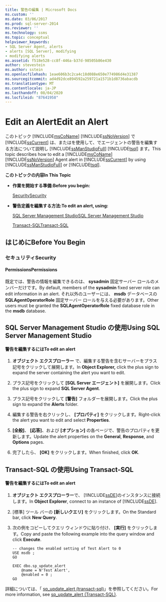 ```yaml
---
title: 警告の編集 | Microsoft Docs
ms.custom: ''
ms.date: 03/06/2017
ms.prod: sql-server-2014
ms.reviewer: ''
ms.technology: ssms
ms.topic: conceptual
helpviewer_keywords:
- SQL Server Agent, alerts
- alerts [SQL Server], modifying
- modifying alerts
ms.assetid: f518e528-cc8f-446a-b37d-98505b86e430
author: stevestein
ms.author: sstein
ms.openlocfilehash: 1eae606b3c2ca4c18d088e650e774986d4e31387
ms.sourcegitcommit: ad4d92dce894592a259721a1571b1d8736abacdb
ms.translationtype: MT
ms.contentlocale: ja-JP
ms.lasthandoff: 08/04/2020
ms.locfileid: "87641958"
---
```

# <a name="edit-an-alert"></a><span data-ttu-id="63fbf-102">Edit an Alert</span><span class="sxs-lookup"><span data-stu-id="63fbf-102">Edit an Alert</span></span>
  <span data-ttu-id="63fbf-103">このトピック [!INCLUDE[msCoName](../../includes/msconame-md.md)] [!INCLUDE[ssNoVersion](../../includes/ssnoversion-md.md)] で [!INCLUDE[ssCurrent](../../includes/sscurrent-md.md)] は、またはを使用して、でエージェントの警告を編集する方法について説明し [!INCLUDE[ssManStudioFull](../../includes/ssmanstudiofull-md.md)] [!INCLUDE[tsql](../../includes/tsql-md.md)] ます。</span><span class="sxs-lookup"><span data-stu-id="63fbf-103">This topic describes how to edit a [!INCLUDE[msCoName](../../includes/msconame-md.md)] [!INCLUDE[ssNoVersion](../../includes/ssnoversion-md.md)] Agent alert in [!INCLUDE[ssCurrent](../../includes/sscurrent-md.md)] by using [!INCLUDE[ssManStudioFull](../../includes/ssmanstudiofull-md.md)] or [!INCLUDE[tsql](../../includes/tsql-md.md)].</span></span>  
  
 <span data-ttu-id="63fbf-104">**このトピックの内容**</span><span class="sxs-lookup"><span data-stu-id="63fbf-104">**In This Topic**</span></span>  
  
-   <span data-ttu-id="63fbf-105">**作業を開始する準備:**</span><span class="sxs-lookup"><span data-stu-id="63fbf-105">**Before you begin:**</span></span>  
  
     [<span data-ttu-id="63fbf-106">Security</span><span class="sxs-lookup"><span data-stu-id="63fbf-106">Security</span></span>](#Security)  
  
-   <span data-ttu-id="63fbf-107">**警告定義を編集する方法:**</span><span class="sxs-lookup"><span data-stu-id="63fbf-107">**To edit an alert, using:**</span></span>  
  
     [<span data-ttu-id="63fbf-108">SQL Server Management Studio</span><span class="sxs-lookup"><span data-stu-id="63fbf-108">SQL Server Management Studio</span></span>](#SSMSProcedure)  
  
     [<span data-ttu-id="63fbf-109">Transact-SQL</span><span class="sxs-lookup"><span data-stu-id="63fbf-109">Transact-SQL</span></span>](#TsqlProcedure)  
  
##  <a name="before-you-begin"></a><a name="BeforeYouBegin"></a> <span data-ttu-id="63fbf-110">はじめに</span><span class="sxs-lookup"><span data-stu-id="63fbf-110">Before You Begin</span></span>  
  
###  <a name="security"></a><a name="Security"></a> <span data-ttu-id="63fbf-111">セキュリティ</span><span class="sxs-lookup"><span data-stu-id="63fbf-111">Security</span></span>  
  
####  <a name="permissions"></a><a name="Permissions"></a> <span data-ttu-id="63fbf-112">Permissions</span><span class="sxs-lookup"><span data-stu-id="63fbf-112">Permissions</span></span>  
 <span data-ttu-id="63fbf-113">既定では、警告の情報を編集できるのは、 **sysadmin** 固定サーバー ロールのメンバーだけです。</span><span class="sxs-lookup"><span data-stu-id="63fbf-113">By default, members of the **sysadmin** fixed server role can edit information in an alert.</span></span> <span data-ttu-id="63fbf-114">それ以外のユーザーには、 **msdb** データベースの **SQLAgentOperatorRole** 固定サーバー ロールを与える必要があります。</span><span class="sxs-lookup"><span data-stu-id="63fbf-114">Other users must be granted the **SQLAgentOperatorRole** fixed database role in the **msdb** database.</span></span>  
  
##  <a name="using-sql-server-management-studio"></a><a name="SSMSProcedure"></a> <span data-ttu-id="63fbf-115">SQL Server Management Studio の使用</span><span class="sxs-lookup"><span data-stu-id="63fbf-115">Using SQL Server Management Studio</span></span>  
  
#### <a name="to-edit-an-alert"></a><span data-ttu-id="63fbf-116">警告を編集するには</span><span class="sxs-lookup"><span data-stu-id="63fbf-116">To edit an alert</span></span>  
  
1.  <span data-ttu-id="63fbf-117">**オブジェクト エクスプローラー** で、編集する警告を含むサーバーをプラス記号をクリックして展開します。</span><span class="sxs-lookup"><span data-stu-id="63fbf-117">In **Object Explorer,** click the plus sign to expand the server containing the alert you want to edit.</span></span>  
  
2.  <span data-ttu-id="63fbf-118">プラス記号をクリックして **[SQL Server エージェント]** を展開します。</span><span class="sxs-lookup"><span data-stu-id="63fbf-118">Click the plus sign to expand **SQL Server Agent**.</span></span>  
  
3.  <span data-ttu-id="63fbf-119">プラス記号をクリックして **[警告]** フォルダーを展開します。</span><span class="sxs-lookup"><span data-stu-id="63fbf-119">Click the plus sign to expand the **Alerts** folder.</span></span>  
  
4.  <span data-ttu-id="63fbf-120">編集する警告を右クリックし、 **[プロパティ]** をクリックします。</span><span class="sxs-lookup"><span data-stu-id="63fbf-120">Right-click the alert you want to edit and select **Properties**.</span></span>  
  
5.  <span data-ttu-id="63fbf-121">**[全般]**、 **[応答]**、および **[オプション]** の各ページで、警告のプロパティを更新します。</span><span class="sxs-lookup"><span data-stu-id="63fbf-121">Update the alert properties on the **General**, **Response**, and **Options** pages.</span></span>  
  
6.  <span data-ttu-id="63fbf-122">完了したら、 **[OK]** をクリックします。</span><span class="sxs-lookup"><span data-stu-id="63fbf-122">When finished, click **OK**.</span></span>  
  
##  <a name="using-transact-sql"></a><a name="TsqlProcedure"></a> <span data-ttu-id="63fbf-123">Transact-SQL の使用</span><span class="sxs-lookup"><span data-stu-id="63fbf-123">Using Transact-SQL</span></span>  
  
#### <a name="to-edit-an-alert"></a><span data-ttu-id="63fbf-124">警告を編集するには</span><span class="sxs-lookup"><span data-stu-id="63fbf-124">To edit an alert</span></span>  
  
1.  <span data-ttu-id="63fbf-125">**オブジェクト エクスプローラー**で、 [!INCLUDE[ssDE](../../includes/ssde-md.md)]のインスタンスに接続します。</span><span class="sxs-lookup"><span data-stu-id="63fbf-125">In **Object Explorer**, connect to an instance of [!INCLUDE[ssDE](../../includes/ssde-md.md)].</span></span>  
  
2.  <span data-ttu-id="63fbf-126">[標準] ツール バーの **[新しいクエリ]** をクリックします。</span><span class="sxs-lookup"><span data-stu-id="63fbf-126">On the Standard bar, click **New Query**.</span></span>  
  
3.  <span data-ttu-id="63fbf-127">次の例をコピーしてクエリ ウィンドウに貼り付け、 **[実行]** をクリックします。</span><span class="sxs-lookup"><span data-stu-id="63fbf-127">Copy and paste the following example into the query window and click **Execute**.</span></span>  
  
    ```  
    -- changes the enabled setting of Test Alert to 0  
    USE msdb ;  
    GO  
  
    EXEC dbo.sp_update_alert  
        @name = N'Test Alert',  
        @enabled = 0 ;  
    GO  
    ```  
  
 <span data-ttu-id="63fbf-128">詳細については、「 [sp_update_alert &#40;transact-sql&#41;](/sql/relational-databases/system-stored-procedures/sp-update-alert-transact-sql)」を参照してください。</span><span class="sxs-lookup"><span data-stu-id="63fbf-128">For more information, see [sp_update_alert &#40;Transact-SQL&#41;](/sql/relational-databases/system-stored-procedures/sp-update-alert-transact-sql).</span></span>  
  
  
